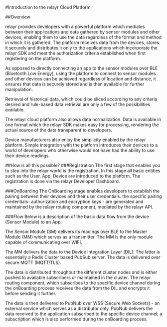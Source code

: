 #Introduction to the relayr Cloud Platform

##Overview

relayr provides developers with a powerful platform which mediates between their applications and data gathered by sensor modules and other devices, enabling them to use the data regardless of the format and method in which it is gathered.
The platform receives data from the devices, stores it securely and distributes it only to the applications which incorporate the relayr SDK and meet the authorization criteria established when first registering on the platform.

As opposed to directly connecting an app  to the sensor modules over BLE (Bluetooth Low Energy), using the platform to connect to sensor modules and other devices can be achieved regardless of location and distance, it ensures that data is securely stored and is then available for further manipulation. 

Retrieval of historical data, which could be sliced according to any criteria desired and rule-based data retrieval are only a few of the possibilities available.

The relayr cloud platform also allows data normalization. Data is available in one format which the relayr SDK makes easy for processing, rendering the actual source of the data transparent to developers. 

Device manufacturers also enjoy the simplicity enabled by the relayr platform. Simple integration with the platform introduces their devices to a world of developers who otherwise would not have had the ability to use their device readings.

##How is all this possible?
###Registration
The first stage that enables you to step into the relayr world is the registration. In this stage all basic entities such as the User, App, Device are introduced to the platform. The registration is done via the relayr Developer Dashboard. 

###OnBoarding 
The OnBoarding stage enables developers to establish the pairing between their devices and their user credentials. the specific pairing credentials- authorization and encryption keys - are generated and maintained by the relayr routing component, mediated by the relayr API.  

###Flow
Below is a description of the basic data flow from the device (Sensor Module) to an App:


The Sensor Module (SM) delivers its readings over BLE to the Master Module (MM) which serves as a transmitter. The MM is the only module capable of communicating over WIFI. 

The MM delivers the data to the Device Integration Layer (DIL). The latter is essentially a Redis Cluster based PubSub server. The data is delivered over secure MQTT (MQTT/TLS). 

The data is distributed throughout the different cluster nodes and is either pushed to available subscribers or maintained in the cluster.
The relayr routing component, which  subscribes to the specific device channel during the onBoarding process receives the data from the DIL and encrypts it before sending it further.

The data is then delivered to PubNub over WSS (Secure Web Sockets) - an external service which serves as a distributor only. PubNub delivers the data received to the application subscribed to the specific device channel; a subscription which is also performed during the onBoarding process.

